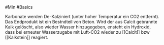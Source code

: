 #Min #Basics 

Karbonate werden De-Kalziniert (unter hoher Temperatur ein CO2 entfernt). Das Endprodukt ist ein Bestndteil von Beton. Wird der aus Calcit gebrannte Kalk gelöscht, also wieder Wasser hinzugegeben, ensteht ein Hydroxid, dass bei erneuter Wasserzugabe mit Luft-CO2 wieder zu [[Calcit]] bzw [[Kalkstein]] reagiert.